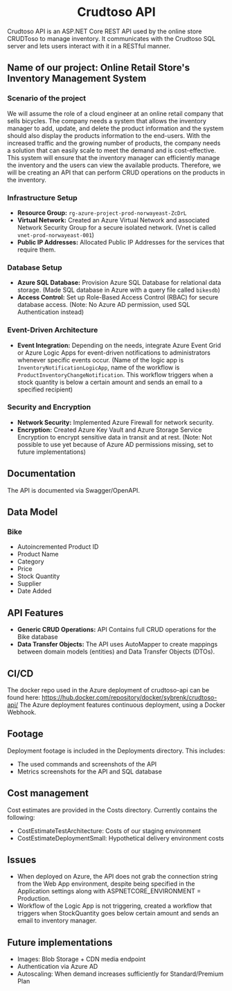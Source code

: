 <h1 align="center">Crudtoso API</h1>

Crudtoso API is an ASP.NET Core REST API used by the online store CRUDToso to manage inventory. It communicates with the Crudtoso SQL server and lets users interact with it in a RESTful manner.

## Name of our project: Online Retail Store's Inventory Management System

### Scenario of the project
We will assume the role of a cloud engineer at an online retail company that sells bicycles. The company needs a system that allows the inventory manager to add, update, and delete the product information and the system should also display the products information to the end-users. With the increased traffic and the growing number of products, the company needs a solution that can easily scale to meet the demand and is cost-effective. This system will ensure that the inventory manager can efficiently manage the inventory and the users can view the available products. Therefore, we will be creating an API that can perform CRUD operations on the products in the inventory.

### Infrastructure Setup
- **Resource Group:** `rg-azure-project-prod-norwayeast-ZcDrL`
- **Virtual Network:** Created an Azure Virtual Network and associated Network Security Group for a secure isolated network. (Vnet is called `vnet-prod-norwayeast-001`)
- **Public IP Addresses:** Allocated Public IP Addresses for the services that require them.

### Database Setup
- **Azure SQL Database:** Provision Azure SQL Database for relational data storage. (Made SQL database in Azure with a query file called `bikesdb`)
- **Access Control:** Set up Role-Based Access Control (RBAC) for secure database access. (Note: No Azure AD permission, used SQL Authentication instead)

### Event-Driven Architecture
- **Event Integration:** Depending on the needs, integrate Azure Event Grid or Azure Logic Apps for event-driven notifications to administrators whenever specific events occur. (Name of the logic app is `InventoryNotificationLogicApp`, name of the workflow is `ProductInventoryChangeNotification`. This workflow triggers when a stock quantity is below a certain amount and sends an email to a specified recipient)

### Security and Encryption
- **Network Security:** Implemented Azure Firewall for network security.
- **Encryption:** Created Azure Key Vault and Azure Storage Service Encryption to encrypt sensitive data in transit and at rest. (Note: Not possible to use yet because of Azure AD permissions missing, set to future implementations)

## Documentation
The API is documented via Swagger/OpenAPI.

## Data Model
### Bike
- Autoincremented Product ID
- Product Name
- Category
- Price
- Stock Quantity
- Supplier
- Date Added

## API Features
- **Generic CRUD Operations:** API Contains full CRUD operations for the Bike database
- **Data Transfer Objects:** The API uses AutoMapper to create mappings between domain models (entities) and Data Transfer Objects (DTOs).

## CI/CD
The docker repo used in the Azure deployment of crudtoso-api can be found here: https://hub.docker.com/repository/docker/sybrenk/crudtoso-api/ The Azure deployment features continuous deployment, using a Docker Webhook.

## Footage
Deployment footage is included in the Deployments directory. This includes:
- The used commands and screenshots of the API
- Metrics screenshots for the API and SQL database

## Cost management
Cost estimates are provided in the Costs directory. Currently contains the following:
- CostEstimateTestArchitecture: Costs of our staging environment
- CostEstimateDeploymentSmall: Hypothetical delivery environment costs

## Issues
- When deployed on Azure, the API does not grab the connection string from the Web App environment, despite being specified in the Application settings along with ASPNETCORE_ENVIRONMENT = Production.
- Workflow of the Logic App is not triggering, created a workflow that triggers when StockQuantity goes below certain amount and sends an email to inventory manager.

## Future implementations
- Images: Blob Storage + CDN media endpoint
- Authentication via Azure AD
- Autoscaling: When demand increases sufficiently for Standard/Premium Plan
